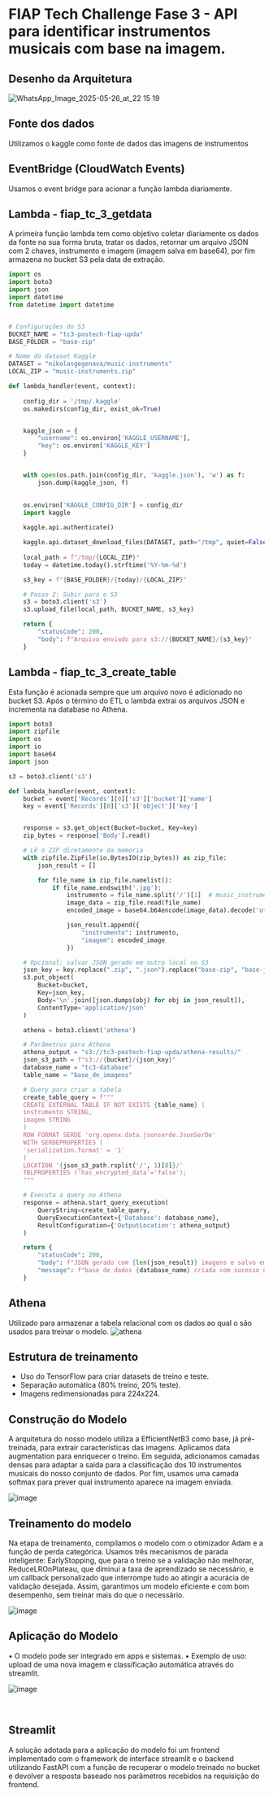 # FIAP Tech Challenge Fase 3 - API para identificar instrumentos musicais com base na imagem.

## Desenho da Arquitetura

![WhatsApp_Image_2025-05-26_at_22 15 19](https://github.com/user-attachments/assets/3fabf81f-c008-4037-bd6e-8ab77e859742)


## Fonte dos dados 
Utilizamos o kaggle como fonte de dados das imagens de instrumentos

## EventBridge (CloudWatch Events)
Usamos o event bridge para acionar a função lambda diariamente.

## Lambda - fiap_tc_3_getdata
A primeira função lambda tem como objetivo coletar diariamente os dados da fonte na sua forma bruta, tratar os dados, retornar um arquivo JSON com 2 chaves, instrumento e imagem (imagem salva em base64), por fim armazena no bucket S3 pela data de extração.

```python
import os
import boto3
import json
import datetime
from datetime import datetime


# Configurações do S3
BUCKET_NAME = "tc3-postech-fiap-upda"
BASE_FOLDER = "base-zip"

# Nome do dataset Kaggle
DATASET = "nikolasgegenava/music-instruments"
LOCAL_ZIP = "music-instruments.zip"

def lambda_handler(event, context):
       
    config_dir = '/tmp/.kaggle'
    os.makedirs(config_dir, exist_ok=True)


    kaggle_json = {
        "username": os.environ['KAGGLE_USERNAME'],
        "key": os.environ['KAGGLE_KEY']
    }


    with open(os.path.join(config_dir, 'kaggle.json'), 'w') as f:
        json.dump(kaggle_json, f)

    
    os.environ['KAGGLE_CONFIG_DIR'] = config_dir
    import kaggle
    
    kaggle.api.authenticate()

    kaggle.api.dataset_download_files(DATASET, path="/tmp", quiet=False)
    
    local_path = f"/tmp/{LOCAL_ZIP}"
    today = datetime.today().strftime('%Y-%m-%d')

    s3_key = f"{BASE_FOLDER}/{today}/{LOCAL_ZIP}"

    # Passo 2: Subir para o S3
    s3 = boto3.client('s3')
    s3.upload_file(local_path, BUCKET_NAME, s3_key)

    return {
        "statusCode": 200,
        "body": f"Arquivo enviado para s3://{BUCKET_NAME}/{s3_key}"
    }


```

## Lambda - fiap_tc_3_create_table
Esta função é acionada sempre que um arquivo novo é adicionado no bucket S3. Após o término do ETL o lambda extrai os arquivos JSON e incrementa na database no Athena.

```python
import boto3
import zipfile
import os
import io
import base64
import json

s3 = boto3.client('s3')

def lambda_handler(event, context):
    bucket = event['Records'][0]['s3']['bucket']['name']
    key = event['Records'][0]['s3']['object']['key']


    response = s3.get_object(Bucket=bucket, Key=key)
    zip_bytes = response['Body'].read()

    # Lê o ZIP diretamente da memória
    with zipfile.ZipFile(io.BytesIO(zip_bytes)) as zip_file:
        json_result = []

        for file_name in zip_file.namelist():
            if file_name.endswith('.jpg'):
                instrumento = file_name.split('/')[1]  # music_instruments/<instrumento>/<imagem>
                image_data = zip_file.read(file_name)
                encoded_image = base64.b64encode(image_data).decode('utf-8')

                json_result.append({
                    "instrumento": instrumento,
                    "imagem": encoded_image
                })

    # Opcional: salvar JSON gerado em outro local no S3
    json_key = key.replace(".zip", ".json").replace("base-zip", "base-json")
    s3.put_object(
        Bucket=bucket,
        Key=json_key,
        Body='\n'.join([json.dumps(obj) for obj in json_result]),
        ContentType='application/json'
    )

    athena = boto3.client('athena')

    # Parâmetros para Athena
    athena_output = "s3://tc3-postech-fiap-upda/athena-results/"
    json_s3_path = f"s3://{bucket}/{json_key}"
    database_name = "tc3-database" 
    table_name = "base_de_imagens"

    # Query para criar a tabela
    create_table_query = f"""
    CREATE EXTERNAL TABLE IF NOT EXISTS {table_name} (
    instrumento STRING,
    imagem STRING
    )
    ROW FORMAT SERDE 'org.openx.data.jsonserde.JsonSerDe'
    WITH SERDEPROPERTIES (
    'serialization.format' = '1'
    )
    LOCATION '{json_s3_path.rsplit('/', 1)[0]}/'
    TBLPROPERTIES ('has_encrypted_data'='false');
    """

    # Executa a query no Athena
    response = athena.start_query_execution(
        QueryString=create_table_query,
        QueryExecutionContext={'Database': database_name},
        ResultConfiguration={'OutputLocation': athena_output}
    )

    return {
        "statusCode": 200,
        "body": f"JSON gerado com {len(json_result)} imagens e salvo em s3://{bucket}/{json_key}",
        "message": f"base de dados {database_name} criada com sucesso no athena"
    }

```
## Athena
Utilizado para armazenar a tabela relacional com os dados ao qual o são usados para treinar o modelo.
![athena](https://github.com/user-attachments/assets/cc3f793c-3cfb-463e-81af-e793012a88e5)


## Estrutura de treinamento
- Uso do TensorFlow para criar datasets de treino e teste.​
- Separação automática (80% treino, 20% teste).​
- Imagens redimensionadas para 224x224.

## Construção do Modelo​
A arquitetura do nosso modelo utiliza a EfficientNetB3 como base, já pré-treinada, para extrair características das imagens. Aplicamos data augmentation para enriquecer o treino. Em seguida, adicionamos camadas densas para adaptar a saída para a classificação dos 10 instrumentos musicais do nosso conjunto de dados. Por fim, usamos uma camada softmax para prever qual instrumento aparece na imagem enviada.​

![image](https://github.com/user-attachments/assets/7c7d81ee-cae7-488e-a464-47ea5e0e4b61)


## Treinamento do modelo​
Na etapa de treinamento, compilamos o modelo com o otimizador Adam e a função de perda categórica. Usamos três mecanismos de parada inteligente: EarlyStopping, que para o treino se a validação não melhorar, ReduceLROnPlateau, que diminui a taxa de aprendizado se necessário, e um callback personalizado que interrompe tudo ao atingir a acurácia de validação desejada. Assim, garantimos um modelo eficiente e com bom desempenho, sem treinar mais do que o necessário.​

![image](https://github.com/user-attachments/assets/31ada075-74d7-471a-ad91-c3271ab95629)

## Aplicação do Modelo​
• O modelo pode ser integrado em apps e sistemas.​
• Exemplo de uso: upload de uma nova imagem e classificação automática através do streamlit.​

![image](https://github.com/user-attachments/assets/ea84dd43-9820-4ee7-b858-551500b83d8e)

​
## Streamlit 
A solução adotada para a aplicação do modelo foi um frontend implementado com o  framework de interface  streamlit e o backend utilizando FastAPI com a função de recuperar o modelo treinado no bucket e  devolver a resposta baseado nos parâmetros recebidos na requisição do frontend.
